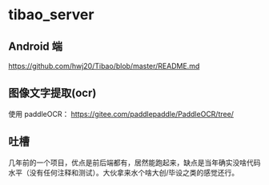# tibao_server

## Android 端
https://github.com/hwj20/Tibao/blob/master/README.md


## 图像文字提取(ocr)

使用 paddleOCR： https://gitee.com/paddlepaddle/PaddleOCR/tree/


## 吐槽
几年前的一个项目，优点是前后端都有，居然能跑起来，缺点是当年确实没啥代码水平（没有任何注释和测试）。大伙拿来水个啥大创/毕设之类的感觉还行。
